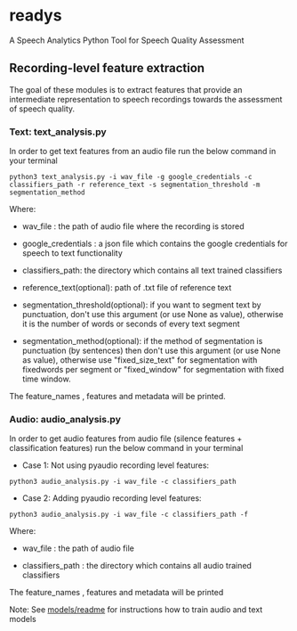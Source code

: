# readys
A Speech Analytics Python Tool for Speech Quality Assessment  

## Recording-level feature extraction
The goal of these modules is to extract features that provide an intermediate 
representation to speech recordings towards the assessment of speech quality. 

### Text: text_analysis.py 
In order to get text features from an audio file run the below command in your terminal 
```
python3 text_analysis.py -i wav_file -g google_credentials -c classifiers_path -r reference_text -s segmentation_threshold -m segmentation_method
```
Where: 

- wav_file : the path of audio file where the recording is stored

- google_credentials : a json file which contains the google credentials for 
  speech to text functionality 

- classifiers_path: the directory which contains all text trained classifiers 

- reference_text(optional): path of .txt file of reference text 

- segmentation_threshold(optional): if you want to segment text by punctuation, 
  don't use this argument (or use None as value), 
  otherwise it is the number of words or seconds of every text segment 

- segmentation_method(optional): if the method of segmentation is punctuation 
  (by sentences) then don't use this argument (or use None as value), 
  otherwise use "fixed_size_text" for segmentation with fixedwords 
  per segment or "fixed_window" for segmentation with fixed time window. 

The feature_names , features and metadata will be printed. 

### Audio: audio_analysis.py 
In order to get audio features from audio file (silence features + 
classification features) run the below command in your terminal 
- Case 1: Not using pyaudio recording level features:
```
python3 audio_analysis.py -i wav_file -c classifiers_path
```
- Case 2: Adding pyaudio recording level features:
```
python3 audio_analysis.py -i wav_file -c classifiers_path -f
```
Where: 

- wav_file : the path of audio file 

- classifiers_path : the directory which contains all audio trained classifiers 
  
The feature_names , features and metadata will be printed

Note: See [models/readme](models/readme.md) for instructions how to train 
audio and text models
